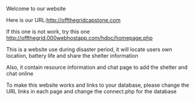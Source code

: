 Welcome to our website

Here is our URL:http://offthegridcapstone.com

If this one is not work, try this one http://offthegrid.000webhostapp.com/hdoc/homepage.php

This is a website use during disaster period, it will locate users own location, battery life and share the shelter information

Also, it contain resource information and chat page to add the shelter and chat online

To make this website works and links to your database, please change the URL links in each page and change the connect.php for the database

